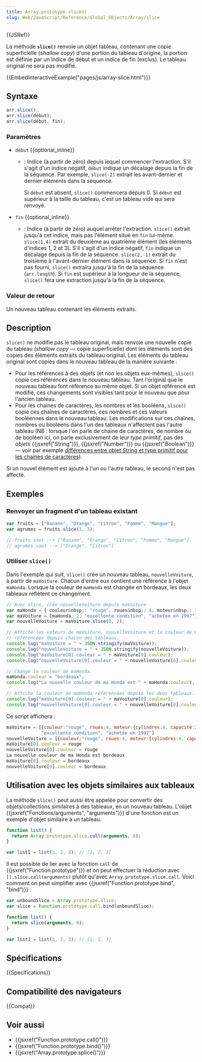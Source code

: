 ```yaml
---
title: Array.prototype.slice()
slug: Web/JavaScript/Reference/Global_Objects/Array/slice
---
```


{{JSRef}}

La méthode **`slice()`** renvoie un objet tableau, contenant une copie superficielle (_shallow copy_) d'une portion du tableau d'origine, la portion est définie par un indice de début et un indice de fin (exclus). Le tableau original ne sera pas modifié.

{{EmbedInteractiveExample("pages/js/array-slice.html")}}

## Syntaxe

```js
arr.slice();
arr.slice(début);
arr.slice(début, fin);
```

### Paramètres

- `début` {{optional_inline}}

  - : Indice (à partir de zéro) depuis lequel commencer l'extraction. S'il s'agit d'un indice négatif, `début` indique un décalage depuis la fin de la séquence. Par exemple, `slice(-2)` extrait les avant-dernier et dernier éléments dans la séquence.

    Si `début` est absent, `slice()` commencera depuis 0. Si `début` est supérieur à la taille du tableau, c'est un tableau vide qui sera renvoyé.

- `fin` {{optional_inline}}
  - : Indice (à partir de zéro) auquel arrêter l'extraction. `slice()` extrait jusqu'à cet indice, mais pas l'élément situé en `fin` lui-même. `slice(1,4)` extrait du deuxième au quatrième élément (les éléments d'indices 1, 2 et 3). S'il s'agit d'un indice négatif, `fin` indique un décalage depuis la fin de la séquence. `slice(2,-1)` extrait du troisième à l'avant-dernier élément dans la séquence. Si `fin` n'est pas fourni, `slice()` extraira jusqu'à la fin de la séquence (`arr.length`). Si `fin` est supérieur à la longueur de la séquence, `slice()` fera une extraction jusqu'à la fin de la séquence.

### Valeur de retour

Un nouveau tableau contenant les éléments extraits.

## Description

`slice()` ne modifie pas le tableau original, mais renvoie une nouvelle copie du tableau (_shallow copy_ — copie superficielle) dont les éléments sont des copies des éléments extraits du tableau original. Les éléments du tableau original sont copiés dans le nouveau tableau de la manière suivante&nbsp;:

- Pour les références à des objets (et non les objets eux-mêmes), `slice()` copie ces références dans le nouveau tableau. Tant l'original que le nouveau tableau font référence au même objet. Si un objet référencé est modifié, ces changements sont visibles tant pour le nouveau que pour l'ancien tableau.
- Pour les chaines de caractères, les nombres et les booléens, `slice()` copie ces chaines de caractères, ces nombres et ces valeurs booléennes dans le nouveau tableau. Les modifications sur ces chaînes, nombres ou booléens dans l'un des tableaux n'affectent pas l'autre tableau (NB : lorsque l'on parle de chaine de caractères, de nombre ou de booléen ici, on parle exclusivement de leur _type primitif_, pas des _objets_ {{jsxref("String")}}, {{jsxref("Number")}} ou {{jsxref("Boolean")}} — voir par exemple [différences entre objet String et type primitif pour les chaines de caractères](/fr/docs/Web/JavaScript/Reference/Objets_globaux/String#Les_différences_entre_les_objets_String_et_le_type_primitif_pour_les_chaînes_de_caractères)).

Si un nouvel élément est ajouté à l'un ou l'autre tableau, le second n'est pas affecté.

## Exemples

### Renvoyer un fragment d'un tableau existant

```js
var fruits = ["Banane", "Orange", "Citron", "Pomme", "Mangue"];
var agrumes = fruits.slice(1, 3);

// fruits vaut --> ["Banane", "Orange", "Citron", "Pomme", "Mangue"]
// agrumes vaut --> ["Orange", "Citron"]
```

### Utiliser `slice()`

Dans l'exemple qui suit, `slice()` crée un nouveau tableau, `nouvelleVoiture`, à partir de `maVoiture`. Chacun d'entre eux contient une référence à l'objet `maHonda`. Lorsque la couleur de `maHonda` est changée en bordeaux, les deux tableaux reflètent ce changement.

```js
// Avec slice, crée nouvelleVoiture depuis maVoiture
var maHonda = { couleur&nbsp;: "rouge", roues&nbsp;: 4, moteur&nbsp;: { cylindres&nbsp;: 4, capacité&nbsp;: 2.2 } };
var maVoiture = [maHonda, 2, "excellente condition", "achetée en 1997"];
var nouvelleVoiture = maVoiture.slice(0, 2);

// Affiche les valeurs de maVoiture, nouvelleVoiture et la couleur de maHonda
// référencées depuis chacun des tableaux.
console.log("maVoiture = " + JSON.stringify(maVoiture));
console.log("nouvelleVoiture = " + JSON.stringify(nouvelleVoiture));
console.log("maVoiture[0].couleur = " + maVoiture[0].couleur);
console.log("nouvelleVoiture[0].couleur = " + nouvelleVoiture[0].couleur);

// Change la couleur de maHonda.
maHonda.couleur = "bordeaux";
console.log("La nouvelle couleur de ma Honda est " + maHonda.couleur);

// Affiche la couleur de maHonda référencées depuis les deux tableaux.
console.log("maVoiture[0].couleur = " + maVoiture[0].couleur);
console.log("nouvelleVoiture[0].couleur = " + nouvelleVoiture[0].couleur);
```

Ce script affichera&nbsp;:

```js
maVoiture = [{couleur:"rouge", roues:4, moteur:{cylindres:4, capacité:2.2}}, 2,
             "excellente condition", "achetée en 1997"]
nouvelleVoiture = [{couleur:"rouge", roues:4, moteur:{cylindres:4, capacité:2.2}}, 2]
maVoiture[0].couleur = rouge
nouvelleVoiture[0].couleur = rouge
La nouvelle couleur de ma Honda est bordeaux
maVoiture[0].couleur = bordeaux
nouvelleVoiture[0].couleur = bordeaux
```

## Utilisation avec les objets similaires aux tableaux

La méthode `slice()` peut aussi être appelée pour convertir des objets/collections similaires à des tableaux, en un nouveau tableau. L'objet {{jsxref("Fonctions/arguments", "arguments")}} d'une fonction est un exemple d'objet similaire à un tableau.

```js
function list() {
  return Array.prototype.slice.call(arguments, 0);
}

var list1 = list(1, 2, 3); // [1, 2, 3]
```

Il est possible de lier avec la fonction `call` de {{jsxref("Function.prototype")}} et on peut effectuer la réduction avec `[].slice.call(arguments)` plutôt qu'avec `Array.prototype.slice.call`. Voici comment on peut simplifier avec {{jsxref("Function.prototype.bind", "bind")}} :

```js
var unboundSlice = Array.prototype.slice;
var slice = Function.prototype.call.bind(unboundSlice);

function list() {
  return slice(arguments, 0);
}

var list1 = list(1, 2, 3); // [1, 2, 3]
```

## Spécifications

{{Specifications}}

## Compatibilité des navigateurs

{{Compat}}

## Voir aussi

- {{jsxref("Function.prototype.call()")}}
- {{jsxref("Function.prototype.bind()")}}
- {{jsxref("Array.prototype.splice()")}}
